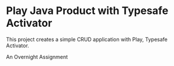 # Play Java Product with Typesafe Activator

This project creates a simple CRUD application with Play, Typesafe Activator. 

An Overnight Assignment

